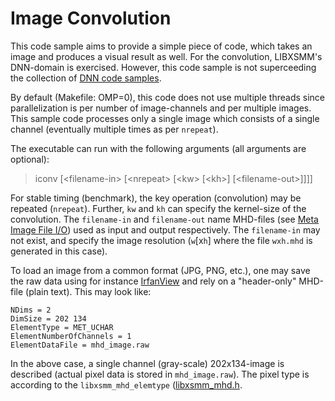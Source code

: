 # Image Convolution

This code sample aims to provide a simple piece of code, which takes an image and produces a visual result as well. For the convolution, LIBXSMM's DNN-domain is exercised. However, this code sample is not superceeding the collection of [DNN code samples](https://github.com/hfp/libxsmm/tree/master/samples/dnn).

By default (Makefile: OMP=0), this code does not use multiple threads since parallelization is per number of image-channels and per multiple images. This sample code processes only a single image which consists of a single channel (eventually multiple times as per `nrepeat`).

The executable can run with the following arguments (all arguments are optional):

> iconv   [\<filename-in\>  [\<nrepeat\>  [\<kw\>  [\<kh\>]  [\<filename-out\>]]]]

For stable timing (benchmark), the key operation (convolution) may be repeated (`nrepeat`). Further, `kw` and `kh` can specify the kernel-size of the convolution. The `filename-in` and `filename-out` name MHD-files (see [Meta Image File I/O](https://github.com/hfp/libxsmm/blob/master/documentation/libxsmm_aux.md#meta-image-file-io)) used as input and output respectively. The `filename-in` may not exist, and specify the image resolution (`w`[x`h`] where the file `wxh.mhd` is generated in this case).

To load an image from a common format (JPG, PNG, etc.), one may save the raw data using for instance [IrfanView](http://www.irfanview.com/) and rely on a "header-only" MHD-file (plain text). This may look like:

```
NDims = 2
DimSize = 202 134
ElementType = MET_UCHAR
ElementNumberOfChannels = 1
ElementDataFile = mhd_image.raw
```

In the above case, a single channel (gray-scale) 202x134-image is described (actual pixel data is stored in `mhd_image.raw`). The pixel type is according to the `libxsmm_mhd_elemtype` ([libxsmm_mhd.h](https://github.com/hfp/libxsmm/blob/master/include/libxsmm_mhd.h#L38).

